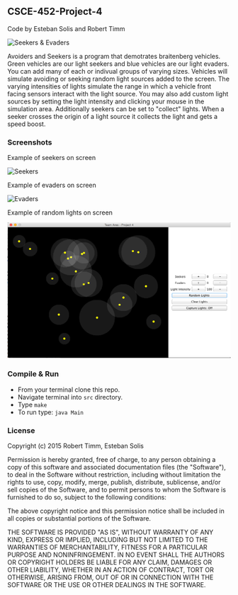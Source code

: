 ## CSCE-452-Project-4

Code by Esteban Solis and Robert Timm

![Seekers & Evaders](screenshots/complex.gif)

Avoiders and Seekers is a program that demotrates braitenberg vehicles. Green vehicles are our light seekers and blue vehicles are our light evaders. You can add many of each or indivual groups of varying sizes. Vehicles will simulate avoiding or seeking random light sources added to the screen. The varying intensities of lights simulate the range in which a vehicle front facing sensors interact with the light source. You may also add custom light sources by setting the light intensity and clicking your mouse in the simulation area. Additionally seekers can be set to "collect" lights. When a seeker crosses the origin of a light source it collects the light and gets a speed boost.

### Screenshots

Example of seekers on screen

![Seekers](screenshots/seekers.gif)

Example of evaders on screen

![Evaders](screenshots/evaders.gif)

Example of random lights on screen

![Lights](screenshots/random-lights.png)

### Compile & Run
* From your terminal clone this repo.
* Navigate terminal into `src` directory.
* Type `make`
* To run type: `java Main`

### License
Copyright (c) 2015 Robert Timm, Esteban Solis

Permission is hereby granted, free of charge, to any person obtaining a copy of this software and associated documentation files (the "Software"), to deal in the Software without restriction, including without limitation the rights to use, copy, modify, merge, publish, distribute, sublicense, and/or sell copies of the Software, and to permit persons to whom the Software is furnished to do so, subject to the following conditions:

The above copyright notice and this permission notice shall be included in all copies or substantial portions of the Software.

THE SOFTWARE IS PROVIDED "AS IS", WITHOUT WARRANTY OF ANY KIND, EXPRESS OR IMPLIED, INCLUDING BUT NOT LIMITED TO THE WARRANTIES OF MERCHANTABILITY, FITNESS FOR A PARTICULAR PURPOSE AND NONINFRINGEMENT. IN NO EVENT SHALL THE AUTHORS OR COPYRIGHT HOLDERS BE LIABLE FOR ANY CLAIM, DAMAGES OR OTHER LIABILITY, WHETHER IN AN ACTION OF CONTRACT, TORT OR OTHERWISE, ARISING FROM, OUT OF OR IN CONNECTION WITH THE SOFTWARE OR THE USE OR OTHER DEALINGS IN THE SOFTWARE.

